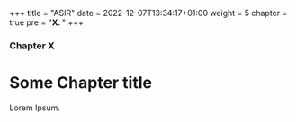 +++
title = "ASIR"
date = 2022-12-07T13:34:17+01:00
weight = 5
chapter = true
pre = "<b>X. </b>"
+++

### Chapter X

# Some Chapter title

Lorem Ipsum.
